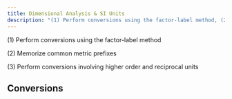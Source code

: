 ```yaml
---
title: Dimensional Analysis & SI Units
description: "(1) Perform conversions using the factor-label method, (2) Memorize common metric prefixes (3) Perform conversions involving higher order and reciprocal units"
---
```

(1) Perform conversions using the factor-label method

(2) Memorize common metric prefixes

(3) Perform conversions involving higher order and reciprocal units

## Conversions

